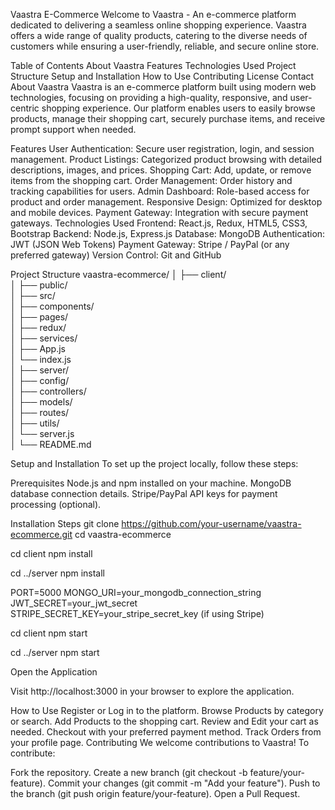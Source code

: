 Vaastra E-Commerce
Welcome to Vaastra - An e-commerce platform dedicated to delivering a seamless online shopping experience. Vaastra offers a wide range of quality products, catering to the diverse needs of customers while ensuring a user-friendly, reliable, and secure online store.

Table of Contents
About Vaastra
Features
Technologies Used
Project Structure
Setup and Installation
How to Use
Contributing
License
Contact
About Vaastra
Vaastra is an e-commerce platform built using modern web technologies, focusing on providing a high-quality, responsive, and user-centric shopping experience. Our platform enables users to easily browse products, manage their shopping cart, securely purchase items, and receive prompt support when needed.

Features
User Authentication: Secure user registration, login, and session management.
Product Listings: Categorized product browsing with detailed descriptions, images, and prices.
Shopping Cart: Add, update, or remove items from the shopping cart.
Order Management: Order history and tracking capabilities for users.
Admin Dashboard: Role-based access for product and order management.
Responsive Design: Optimized for desktop and mobile devices.
Payment Gateway: Integration with secure payment gateways.
Technologies Used
Frontend: React.js, Redux, HTML5, CSS3, Bootstrap
Backend: Node.js, Express.js
Database: MongoDB
Authentication: JWT (JSON Web Tokens)
Payment Gateway: Stripe / PayPal (or any preferred gateway)
Version Control: Git and GitHub


Project Structure
vaastra-ecommerce/
│
├── client/                   
│   ├── public/               
│   ├── src/                 
│       ├── components/       
│       ├── pages/            
│       ├── redux/           
│       ├── services/        
│       ├── App.js           
│       └── index.js          
│
├── server/                   
│   ├── config/               
│   ├── controllers/         
│   ├── models/              
│   ├── routes/               
│   ├── utils/               
│   └── server.js             
│
└── README.md        

Setup and Installation
To set up the project locally, follow these steps:

Prerequisites
Node.js and npm installed on your machine.
MongoDB database connection details.
Stripe/PayPal API keys for payment processing (optional).

Installation Steps
git clone https://github.com/your-username/vaastra-ecommerce.git
cd vaastra-ecommerce

cd client
npm install


cd ../server
npm install

PORT=5000
MONGO_URI=your_mongodb_connection_string
JWT_SECRET=your_jwt_secret
STRIPE_SECRET_KEY=your_stripe_secret_key (if using Stripe)



cd client
npm start


cd ../server
npm start


Open the Application

Visit http://localhost:3000 in your browser to explore the application.

How to Use
Register or Log in to the platform.
Browse Products by category or search.
Add Products to the shopping cart.
Review and Edit your cart as needed.
Checkout with your preferred payment method.
Track Orders from your profile page.
Contributing
We welcome contributions to Vaastra! To contribute:

Fork the repository.
Create a new branch (git checkout -b feature/your-feature).
Commit your changes (git commit -m "Add your feature").
Push to the branch (git push origin feature/your-feature).
Open a Pull Request.
